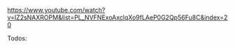 https://www.youtube.com/watch?v=IZ2sNAXROPM&list=PL_NVFNExoAxclqXo9fLAeP0G2Qp56Fu8C&index=20


Todos:
